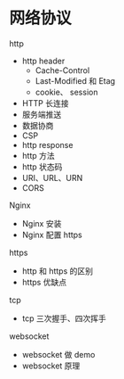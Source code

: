 # 网络协议

http

- http header
  - Cache-Control
  - Last-Modified 和 Etag
  - cookie、 session
- HTTP 长连接
- 服务端推送
- 数据协商
- CSP
- http response
- http 方法
- http 状态码
- URI、URL、URN
- CORS

Nginx

- Nginx 安装
- Nginx 配置 https

https

- http 和 https 的区别
- https 优缺点

tcp

- tcp 三次握手、四次挥手

websocket

- websocket 做 demo
- websocket 原理
